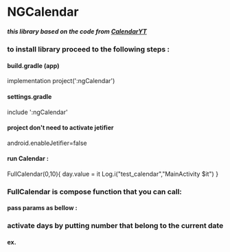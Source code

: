 # NGCalendar 
##### this library based on the code from <a href="https://github.com/MatthiasKerat/CalendarYT">CalendarYT</a>

### to install library proceed to the following steps :

#### build.gradle (app)
implementation project(':ngCalendar')

#### settings.gradle
include ':ngCalendar'

#### project don't need to activate jetifier 
android.enableJetifier=false

#### run Calendar :
FullCalendar(0,10){
    day.value = it
    Log.i("test_calendar","MainActivity $it")
}
### FullCalendar is compose function that you can call: 
#### pass params as bellow : 


### activate days by putting number that belong to the current date
#### ex. 
